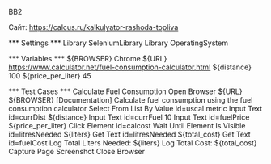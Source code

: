 BB2

Сайт: https://calcus.ru/kalkulyator-rashoda-topliva 

*** Settings ***
Library           SeleniumLibrary
Library           OperatingSystem

*** Variables ***
${BROWSER}        Chrome
${URL}            https://www.calculator.net/fuel-consumption-calculator.html
${distance}       100
${price_per_liter} 45

*** Test Cases ***
Calculate Fuel Consumption
    Open Browser    ${URL}    ${BROWSER}
    [Documentation]    Calculate fuel consumption using the fuel consumption calculator
    Select From List By Value    id=uscal    metric
    Input Text    id=currDist    ${distance}
    Input Text    id=currFuel    10
    Input Text    id=fuelPrice    ${price_per_liter}
    Click Element    id=calcost
    Wait Until Element Is Visible    id=litresNeeded
    ${liters}    Get Text    id=litresNeeded
    ${total_cost}    Get Text    id=fuelCost
    Log    Total Liters Needed: ${liters}
    Log    Total Cost: ${total_cost}
    Capture Page Screenshot
    Close Browser
